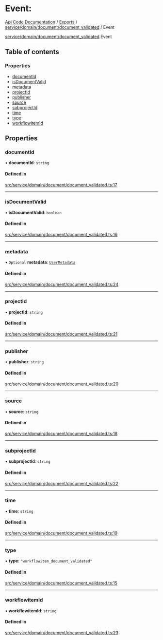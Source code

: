 # Event: 
 
[Api Code Documentation](../README.md) / [Exports](../modules.md) / [service/domain/document/document\_validated](../modules/service_domain_document_document_validated.md) / Event

[service/domain/document/document\_validated](../modules/service_domain_document_document_validated.md).Event

## Table of contents

### Properties

- [documentId](service_domain_document_document_validated.Event.md#documentid)
- [isDocumentValid](service_domain_document_document_validated.Event.md#isdocumentvalid)
- [metadata](service_domain_document_document_validated.Event.md#metadata)
- [projectId](service_domain_document_document_validated.Event.md#projectid)
- [publisher](service_domain_document_document_validated.Event.md#publisher)
- [source](service_domain_document_document_validated.Event.md#source)
- [subprojectId](service_domain_document_document_validated.Event.md#subprojectid)
- [time](service_domain_document_document_validated.Event.md#time)
- [type](service_domain_document_document_validated.Event.md#type)
- [workflowitemId](service_domain_document_document_validated.Event.md#workflowitemid)

## Properties

### documentId

• **documentId**: `string`

#### Defined in

[src/service/domain/document/document_validated.ts:17](https://github.com/openkfw/TruBudget/blob/90402cb/api/src/service/domain/document/document_validated.ts#L17)

___

### isDocumentValid

• **isDocumentValid**: `boolean`

#### Defined in

[src/service/domain/document/document_validated.ts:16](https://github.com/openkfw/TruBudget/blob/90402cb/api/src/service/domain/document/document_validated.ts#L16)

___

### metadata

• `Optional` **metadata**: [`UserMetadata`](../modules/service_domain_metadata.md#usermetadata)

#### Defined in

[src/service/domain/document/document_validated.ts:24](https://github.com/openkfw/TruBudget/blob/90402cb/api/src/service/domain/document/document_validated.ts#L24)

___

### projectId

• **projectId**: `string`

#### Defined in

[src/service/domain/document/document_validated.ts:21](https://github.com/openkfw/TruBudget/blob/90402cb/api/src/service/domain/document/document_validated.ts#L21)

___

### publisher

• **publisher**: `string`

#### Defined in

[src/service/domain/document/document_validated.ts:20](https://github.com/openkfw/TruBudget/blob/90402cb/api/src/service/domain/document/document_validated.ts#L20)

___

### source

• **source**: `string`

#### Defined in

[src/service/domain/document/document_validated.ts:18](https://github.com/openkfw/TruBudget/blob/90402cb/api/src/service/domain/document/document_validated.ts#L18)

___

### subprojectId

• **subprojectId**: `string`

#### Defined in

[src/service/domain/document/document_validated.ts:22](https://github.com/openkfw/TruBudget/blob/90402cb/api/src/service/domain/document/document_validated.ts#L22)

___

### time

• **time**: `string`

#### Defined in

[src/service/domain/document/document_validated.ts:19](https://github.com/openkfw/TruBudget/blob/90402cb/api/src/service/domain/document/document_validated.ts#L19)

___

### type

• **type**: ``"workflowitem_document_validated"``

#### Defined in

[src/service/domain/document/document_validated.ts:15](https://github.com/openkfw/TruBudget/blob/90402cb/api/src/service/domain/document/document_validated.ts#L15)

___

### workflowitemId

• **workflowitemId**: `string`

#### Defined in

[src/service/domain/document/document_validated.ts:23](https://github.com/openkfw/TruBudget/blob/90402cb/api/src/service/domain/document/document_validated.ts#L23)
